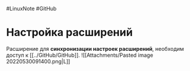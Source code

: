 #LinuxNote #GitHub 
# Настройка расширений
Расширение для **синхронизации настроек расширений**, необходим доступ к [[../GitHub/GitHub]].
![[Attachments/Pasted image 20220530091400.png|L]]
```folderv
```